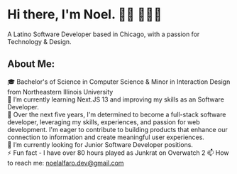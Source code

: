 


# Hi there, I'm Noel. 👋🏼 👨🏽‍💻 <br>
A Latino Software Developer based in Chicago, with a passion for Technology & Design.

## About Me:
🎓 Bachelor's of Science in Computer Science & Minor in Interaction Design from Northeastern Illinois University<br>
🌱 I’m currently learning Next.JS 13 and improving my skills as an Software Developer. <br>
🔭 Over the next five years, I'm determined to become a full-stack software developer, leveraging my skills, experiences, and passion for web development. I'm eager to contribute to building products that enhance our connection to information and create meaningful user experiences. <br>
🤝 I’m currently looking for Junior Software Developer positions. <br> 
⚡️ Fun fact - I have over 80 hours played as Junkrat on Overwatch 2 
📫 How to reach me: noelalfaro.dev@gmail.com

